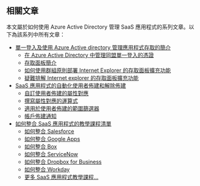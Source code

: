 ## 相關文章
本文屬於如何使用 Azure Active Directory 管理 SaaS 應用程式的系列文章。以下為該系列中所有文章：

* [單一登入及使用 Azure Active directory 管理應用程式存取的簡介](../articles/active-directory/active-directory-appssoaccess-whatis.md)
  * [在 Azure Active Directory 中管理同盟單一登入的憑證](../articles/active-directory/active-directory-sso-certs.md)
  * [存取面板簡介](../articles/active-directory/active-directory-saas-access-panel-introduction.md)
  * [如何使用群組原則部署 Internet Explorer 的存取面板擴充功能](../articles/active-directory/active-directory-saas-ie-group-policy.md)
  * [疑難排解 Internet explorer 的存取面板擴充功能](../articles/active-directory/active-directory-saas-ie-troubleshooting.md)
* [SaaS 應用程式的自動化使用者佈建和解除佈建](../articles/active-directory/active-directory-saas-app-provisioning.md)
  * [自訂使用者佈建的屬性對應](../articles/active-directory/active-directory-saas-customizing-attribute-mappings.md)
  * [撰寫屬性對應的運算式](../articles/active-directory/active-directory-saas-writing-expressions-for-attribute-mappings.md)
  * [適用於使用者佈建的範圍篩選器](../articles/active-directory/active-directory-saas-scoping-filters.md)
  * [帳戶佈建通知](../articles/active-directory/active-directory-saas-account-provisioning-notifications.md)
* [如何整合 SaaS 應用程式的教學課程清單](../articles/active-directory/active-directory-saas-tutorial-list.md)
  * [如何整合 Salesforce](../articles/active-directory/active-directory-saas-salesforce-tutorial.md)
  * [如何整合 Google Apps](../articles/active-directory/active-directory-saas-google-apps-tutorial.md)
  * [如何整合 Box](../articles/active-directory/active-directory-saas-box-tutorial.md)
  * [如何整合 ServiceNow](../articles/active-directory/active-directory-saas-servicenow-tutorial.md)
  * [如何整合 Dropbox for Business](../articles/active-directory/active-directory-saas-dropboxforbusiness-tutorial.md)
  * [如何整合 Workday](../articles/active-directory/active-directory-saas-workday-tutorial.md) 
  * [更多 SaaS 應用程式教學課程...](../articles/active-directory/active-directory-saas-tutorial-list.md)

<!---HONumber=Oct15_HO4-->